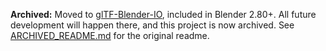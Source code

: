 **Archived:** Moved to [glTF-Blender-IO](https://github.com/KhronosGroup/glTF-Blender-Exporter), included in Blender 2.80+. All future development will happen there, and this project is now archived. See [ARCHIVED_README.md](https://github.com/KhronosGroup/glTF-Blender-Exporter/blob/master/ARCHIVED_README.md) for the original readme.
